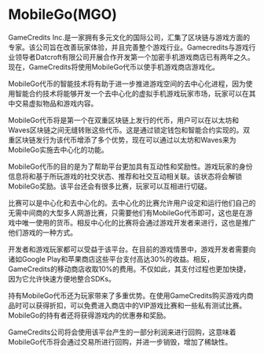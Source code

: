 # MobileGo(MGO)

GameCredits Inc.是一家拥有多元文化的国际公司，汇集了区块链与游戏方面的专家。该公司旨在改善玩家体验，并且完善整个游戏行业。Gamecredits与游戏行业领导者Datcroft有限公司开展合作开发第一个加密手机游戏商店已有两年之久。现在，GameCredits将使用MobileGo代币以使手机游戏商店游戏化。

MobileGo代币的智能技术将有助于进一步推进游戏空间的去中心化进程，因为使用智能合约技术将能够开发一个去中心化的虚拟手机游戏玩家市场，玩家可以在其中交易虚拟物品和游戏内容。

MobileGo代币将是第一个在双重区块链上发行的代币，用户可以在以太坊和Waves区块链之间无缝转账这些代币。这是通过锁定钱包和智能合约实现的。双重区块链发行为该代币增添了多个优势，现在可以通过以太坊和Waves来为MobileGo实施去中心化的功能。

MobileGo代币的目的是为了帮助平台更加具有互动性和奖励性。游戏玩家的身份信息将和基于所玩游戏的社交状态、推荐和社交互动相关联。该状态将会解锁MobileGo奖励。该平台还会有很多比赛，玩家可以互相进行切磋。

比赛可以是中心化和去中心化的。去中心化的比赛允许用户设定和运行他们自己的无需中间商的大型多人网游比赛，只需要他们有MobileGo代币即可，这也是在游戏中唯一使用的货币。相反中心化的比赛将会通过游戏开发者来进行，这也是推广他们游戏的一种方式。

开发者和游戏玩家都可以受益于该平台。在目前的游戏情景中，游戏开发者需要向诸如Google Play和苹果商店这些平台支付高达30%的收益。相反，GameCredits的移动商店收取10%的费用。不仅如此，其支付过程也更加快捷，因为它允许快速方便地整合SDKs。

持有MobileGo代币还为玩家带来了多重优势。在使用GameCredits购买游戏内商品时可以获得折扣，可以免费进入商店中的VIP游戏比赛和一些私有测试比赛。MobileGo的持有者还将获得游戏内的优惠券和奖励。

GameCredits公司将会使用该平台产生的一部分利润来进行回购，这意味着MobileGo代币将会通过交易所进行回购，并进一步销毁，增加了稀缺性。
